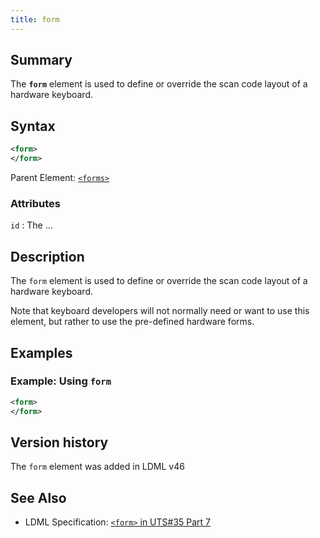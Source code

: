 ```yaml
---
title: form
---
```


## Summary

The **`form`** element is used to define or override the scan code layout of a
hardware keyboard.

## Syntax

```xml
<form>
</form>
```

Parent Element: [`<forms>`](forms)

### Attributes

`id` :   The …

## Description

The `form` element is used to define or override the scan code layout of a
hardware keyboard.

Note that keyboard developers will not normally need or want to use this
element, but rather to use the pre-defined hardware forms.

## Examples

### Example: Using `form`

```xml
<form>
</form>
```

## Version history

The `form` element was added in LDML v46

<!-- ## See also

- … -->

## See Also

- LDML Specification: [`<form>` in UTS#35 Part 7][tr35-element-form]

[tr35-element-form]:
    https://www.unicode.org/reports/tr35/tr35-keyboards.html#element-form

